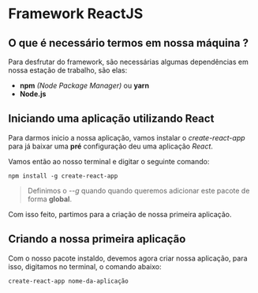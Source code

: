 # Framework ReactJS

## O que é necessário termos em nossa máquina ?

Para desfrutar do framework, são necessárias algumas dependências em nossa estação de trabalho, são elas:

* **npm** *(Node Package Manager)* ou **yarn**
* **Node.js**

## Iniciando uma aplicação utilizando React

Para darmos inicio a nossa aplicação, vamos instalar o *create-react-app* para já baixar uma **pré** configuração deu uma aplicação *React*.

Vamos então ao nosso terminal e digitar o seguinte comando:

```
npm install -g create-react-app
```

> Definimos o *--g* quando quando queremos adicionar este pacote de forma **global**.

Com isso feito, partimos para a criação de nossa primeira aplicação.

## Criando a nossa primeira aplicação

Com o nosso pacote instaldo, devemos agora criar nossa aplicação, para isso, digitamos no terminal, o comando abaixo:

```
create-react-app nome-da-aplicação
```


